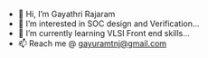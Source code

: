 - 👋 Hi, I’m Gayathri Rajaram
- 👀 I’m interested in SOC design and Verification...
- 🌱 I’m currently learning VLSI Front end skills...
- 📫 Reach me @ gayuramtnj@gmail.com

<!---
Gayathri-Rajaram/Gayathri-Rajaram is a ✨ special ✨ repository because its `README.md` (this file) appears on your GitHub profile.
You can click the Preview link to take a look at your changes.
--->

